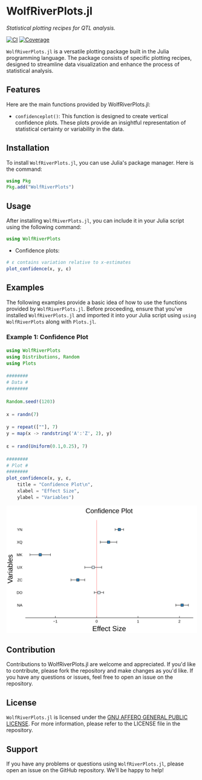 # WolfRiverPlots.jl

*Statistical plotting recipes for QTL analysis.*

[![CI](https://github.com/senresearch/WolfRiverPlots.jl/actions/workflows/ci.yml/badge.svg)](https://github.com/senresearch/WolfRiverPlots.jl/actions/workflows/ci.yml)
[![Coverage](https://codecov.io/gh/senresearch/WolfRiverPlots.jl/branch/main/graph/badge.svg)](https://codecov.io/gh/senresearch/WolfRiverPlots.jl)

`WolfRiverPlots.jl` is a versatile plotting package built in the Julia programming language. The package consists of specific plotting recipes, designed to streamline data visualization and enhance the process of statistical analysis.

## Features
Here are the main functions provided by WolfRiverPlots.jl:

- `confidenceplot()`: This function is designed to create vertical confidence plots. These plots provide an insightful representation of statistical certainty or variability in the data.


## Installation
To install `WolfRiverPlots.jl`, you can use Julia's package manager. Here is the command:

```julia
using Pkg
Pkg.add("WolfRiverPlots")
```

## Usage
After installing `WolfRiverPlots.jl`, you can include it in your Julia script using the following command:

```julia
using WolfRiverPlots
```

- Confidence plots:

```julia
# ε contains variation relative to x-estimates  
plot_confidence(x, y, ε)
```

## Examples
The following examples provide a basic idea of how to use the functions provided by `WolfRiverPlots.jl`. Before proceeding, ensure that you've installed `WolfRiverPlots.jl` and imported it into your Julia script using `using WolfRiverPlots` along with `Plots.jl`.

### Example 1: Confidence Plot
```julia
using WolfRiverPlots
using Distributions, Random
using Plots

########
# Data #
########

Random.seed!(1203)

x = randn(7)

y = repeat([""], 7)
y = map(x -> randstring('A':'Z', 2), y)

ε = rand(Uniform(0.1,0.25), 7)

########
# Plot #
########
plot_confidence(x, y, ε,
    title = "Confidence Plot\n",
    xlabel = "Effect Size",
    ylabel = "Variables")
```

![alt QTL](images/confidence_example.svg)


## Contribution
Contributions to WolfRiverPlots.jl are welcome and appreciated. If you'd like to contribute, please fork the repository and make changes as you'd like. If you have any questions or issues, feel free to open an issue on the repository.

## License
`WolfRiverPlots.jl` is licensed under the [GNU AFFERO GENERAL PUBLIC LICENSE](LICENSE). For more information, please refer to the LICENSE file in the repository.

## Support
If you have any problems or questions using `WolfRiverPlots.jl`, please open an issue on the GitHub repository. We'll be happy to help!